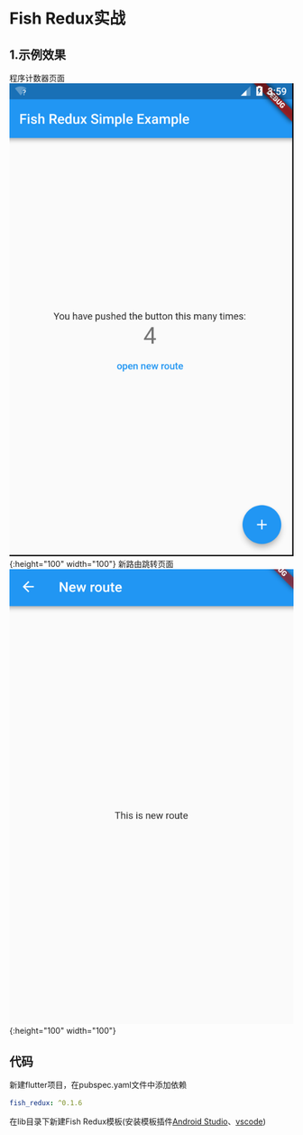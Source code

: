 # Fish Redux实战

## 1.示例效果
程序计数器页面
![程序计数器](pic/3-main.png ){:height="100" width="100"}
新路由跳转页面
![新页面](pic/3-second.png ){:height="100" width="100"}

## 代码

新建flutter项目，在pubspec.yaml文件中添加依赖

```yaml
fish_redux: ^0.1.6
```

在lib目录下新建Fish Redux模板(安装模板插件[Android Studio](<https://github.com/BakerJQ/FishReduxTemplateForAS>)、[vscode](<https://github.com/huangjianke/fish-redux-template>))

